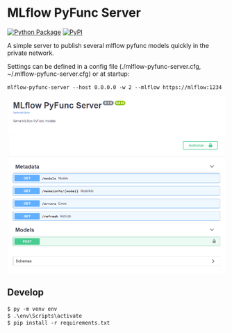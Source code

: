 # MLflow PyFunc Server

[![Python Package](https://github.com/VK/mlflow-pyfunc-server/actions/workflows/python-publish.yml/badge.svg)](https://github.com/VK/mlflow-pyfunc-server/actions/workflows/python-publish.yml)
[![PyPI](https://img.shields.io/pypi/v/mlflow-pyfunc-server?logo=pypi)](https://pypi.org/project/mlflow-pyfunc-server)

A simple server to publish several mlflow pyfunc models quickly in the private network.

Settings can be defined in a config file (./mlflow-pyfunc-server.cfg, ~/.mlflow-pyfunc-server.cfg) or at startup:
```
mlflow-pyfunc-server --host 0.0.0.0 -w 2 --mlflow https://mlflow:1234
```
![Screenshot](https://raw.githubusercontent.com/VK/mlflow-pyfunc-server/master/media/screenshot.png "Screenshot")

## Develop
```
$ py -m venv env
$ .\env\Scripts\activate
$ pip install -r requirements.txt
```
